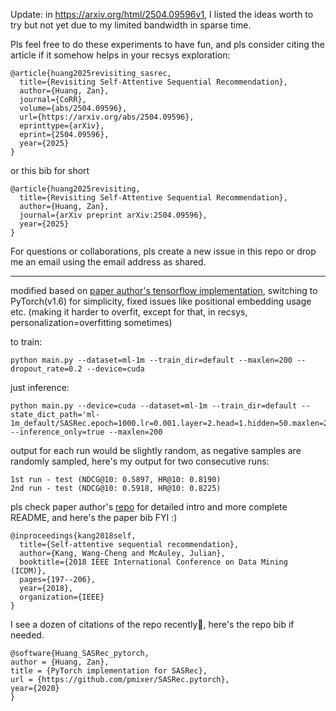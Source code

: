 Update: in https://arxiv.org/html/2504.09596v1, I listed the ideas worth to try but not yet due to my limited bandwidth in sparse time.

Pls feel free to do these experiments to have fun, and pls consider citing the article if it somehow helps in your recsys exploration:

```
@article{huang2025revisiting_sasrec,
  title={Revisiting Self-Attentive Sequential Recommendation},
  author={Huang, Zan},
  journal={CoRR},
  volume={abs/2504.09596},
  url={https://arxiv.org/abs/2504.09596},
  eprinttype={arXiv},
  eprint={2504.09596},
  year={2025}
}
```

or this bib for short

```
@article{huang2025revisiting,
  title={Revisiting Self-Attentive Sequential Recommendation},
  author={Huang, Zan},
  journal={arXiv preprint arXiv:2504.09596},
  year={2025}
}
```

For questions or collaborations, pls create a new issue in this repo or drop me an email using the email address as shared.

---

modified based on [paper author's tensorflow implementation](https://github.com/kang205/SASRec), switching to PyTorch(v1.6) for simplicity, fixed issues like positional embedding usage etc. (making it harder to overfit, except for that, in recsys, personalization=overfitting sometimes)

to train:

```
python main.py --dataset=ml-1m --train_dir=default --maxlen=200 --dropout_rate=0.2 --device=cuda
```

just inference:

```
python main.py --device=cuda --dataset=ml-1m --train_dir=default --state_dict_path='ml-1m_default/SASRec.epoch=1000.lr=0.001.layer=2.head=1.hidden=50.maxlen=200.pth' --inference_only=true --maxlen=200

```

output for each run would be slightly random, as negative samples are randomly sampled, here's my output for two consecutive runs:

```
1st run - test (NDCG@10: 0.5897, HR@10: 0.8190)
2nd run - test (NDCG@10: 0.5918, HR@10: 0.8225)
```

pls check paper author's [repo](https://github.com/kang205/SASRec) for detailed intro and more complete README, and here's the paper bib FYI :)

```
@inproceedings{kang2018self,
  title={Self-attentive sequential recommendation},
  author={Kang, Wang-Cheng and McAuley, Julian},
  booktitle={2018 IEEE International Conference on Data Mining (ICDM)},
  pages={197--206},
  year={2018},
  organization={IEEE}
}
```

I see a dozen of citations of the repo recently🫰, here's the repo bib if needed.
```
@software{Huang_SASRec_pytorch,
author = {Huang, Zan},
title = {PyTorch implementation for SASRec},
url = {https://github.com/pmixer/SASRec.pytorch},
year={2020}
}
```
